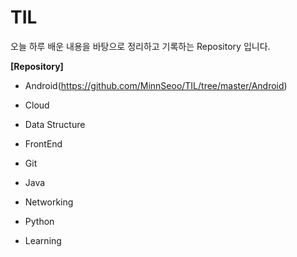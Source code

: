 # TIL
오늘 하루 배운 내용을 바탕으로 정리하고 기록하는 Repository 입니다.<br>

**[Repository]**
- Android(https://github.com/MinnSeoo/TIL/tree/master/Android)

- Cloud

- Data Structure

- FrontEnd

- Git

- Java

- Networking

- Python

- Learning
